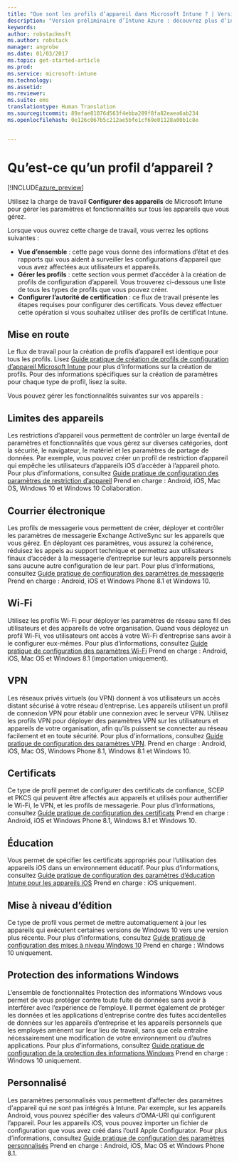```yaml
---
title: "Que sont les profils d’appareil dans Microsoft Intune ? | Version préliminaire d’Intune Azure | Microsoft Docs"
description: "Version préliminaire d’Intune Azure : découvrez plus d’informations sur les profils d’appareil Intune et comment ils peuvent vous aider à gérer et protéger les appareils de votre entreprise."
keywords: 
author: robstackmsft
ms.author: robstack
manager: angrobe
ms.date: 01/03/2017
ms.topic: get-started-article
ms.prod: 
ms.service: microsoft-intune
ms.technology: 
ms.assetid: 
ms.reviewer: 
ms.suite: ems
translationtype: Human Translation
ms.sourcegitcommit: 89afae81076d563f4ebba289f8fa82eaea6ab234
ms.openlocfilehash: 0e126c067b5c212ae5bfe1cf69e01128a00b1c8e


---
```


# <a name="what-are-device-profiles"></a>Qu’est-ce qu’un profil d’appareil ?
<!--- This topic doesn't really answer the topic title: What are device profiles?" It needs to answer that question, then it can go on to discuss what profiles are in Intune and how to use them. Linda--->

[!INCLUDE[azure_preview](../includes/azure_preview.md)]

Utilisez la charge de travail **Configurer des appareils** de Microsoft Intune pour gérer les paramètres et fonctionnalités sur tous les appareils que vous gérez.

Lorsque vous ouvrez cette charge de travail, vous verrez les options suivantes :

- **Vue d’ensemble** : cette page vous donne des informations d’état et des rapports qui vous aident à surveiller les configurations d’appareil que vous avez affectées aux utilisateurs et appareils.
- **Gérer les profils** : cette section vous permet d’accéder à la création de profils de configuration d’appareil. Vous trouverez ci-dessous une liste de tous les types de profils que vous pouvez créer.
- **Configurer l’autorité de certification** : ce flux de travail présente les étapes requises pour configurer des certificats. Vous devez effectuer cette opération si vous souhaitez utiliser des profils de certificat Intune.

## <a name="getting-started"></a>Mise en route

Le flux de travail pour la création de profils d’appareil est identique pour tous les profils. Lisez [Guide pratique de création de profils de configuration d’appareil Microsoft Intune](/intune-azure/configure-devices/how-to-create-device-profiles) pour plus d’informations sur la création de profils. Pour des informations spécifiques sur la création de paramètres pour chaque type de profil, lisez la suite.

Vous pouvez gérer les fonctionnalités suivantes sur vos appareils :

## <a name="device-restrictions"></a>Limites des appareils
Les restrictions d’appareil vous permettent de contrôler un large éventail de paramètres et fonctionnalités que vous gérez sur diverses catégories, dont la sécurité, le navigateur, le matériel et les paramètres de partage de données. Par exemple, vous pouvez créer un profil de restriction d’appareil qui empêche les utilisateurs d’appareils iOS d’accéder à l’appareil photo.
Pour plus d’informations, consultez [Guide pratique de configuration des paramètres de restriction d’appareil](how-to-configure-device-restrictions.md) Prend en charge : Android, iOS, Mac OS, Windows 10 et Windows 10 Collaboration.

## <a name="email"></a>Courrier électronique
Les profils de messagerie vous permettent de créer, déployer et contrôler les paramètres de messagerie Exchange ActiveSync sur les appareils que vous gérez. En déployant ces paramètres, vous assurez la cohérence, réduisez les appels au support technique et permettez aux utilisateurs finaux d’accéder à la messagerie d’entreprise sur leurs appareils personnels sans aucune autre configuration de leur part.
Pour plus d’informations, consultez [Guide pratique de configuration des paramètres de messagerie](how-to-configure-email-settings.md) Prend en charge : Android, iOS et Windows Phone 8.1 et Windows 10.

## <a name="wi-fi"></a>Wi-Fi
Utilisez les profils Wi-Fi pour déployer les paramètres de réseau sans fil des utilisateurs et des appareils de votre organisation. Quand vous déployez un profil Wi-Fi, vos utilisateurs ont accès à votre Wi-Fi d’entreprise sans avoir à le configurer eux-mêmes.
Pour plus d’informations, consultez [Guide pratique de configuration des paramètres Wi-Fi](how-to-configure-wi-fi-settings.md) Prend en charge : Android, iOS, Mac OS et Windows 8.1 (importation uniquement).

## <a name="vpn"></a>VPN
Les réseaux privés virtuels (ou VPN) donnent à vos utilisateurs un accès distant sécurisé à votre réseau d’entreprise. Les appareils utilisent un profil de connexion VPN pour établir une connexion avec le serveur VPN. Utilisez les profils VPN pour déployer des paramètres VPN sur les utilisateurs et appareils de votre organisation, afin qu’ils puissent se connecter au réseau facilement et en toute sécurité.
Pour plus d'informations, consultez [Guide pratique de configuration des paramètres VPN](how-to-configure-vpn-settings.md).
Prend en charge : Android, iOS, Mac OS, Windows Phone 8.1, Windows 8.1 et Windows 10.

## <a name="certificates"></a>Certificats
Ce type de profil permet de configurer des certificats de confiance, SCEP et PKCS qui peuvent être affectés aux appareils et utilisés pour authentifier le Wi-Fi, le VPN, et les profils de messagerie.
Pour plus d’informations, consultez [Guide pratique de configuration des certificats](how-to-configure-certificates.md) Prend en charge : Android, iOS et Windows Phone 8.1, Windows 8.1 et Windows 10.

## <a name="education"></a>Éducation
Vous permet de spécifier les certificats appropriés pour l’utilisation des appareils iOS dans un environnement éducatif.
Pour plus d’informations, consultez [Guide pratique de configuration des paramètres d’éducation Intune pour les appareils iOS](education-settings-for-ios.md) Prend en charge : iOS uniquement.

## <a name="edition-upgrade"></a>Mise à niveau d’édition
Ce type de profil vous permet de mettre automatiquement à jour les appareils qui exécutent certaines versions de Windows 10 vers une version plus récente. Pour plus d’informations, consultez [Guide pratique de configuration des mises à niveau Windows 10](how-to-configure-windows-10-edition-upgrade.md) Prend en charge : Windows 10 uniquement.

## <a name="windows-information-protection"></a>Protection des informations Windows
L’ensemble de fonctionnalités Protection des informations Windows vous permet de vous protéger contre toute fuite de données sans avoir à interférer avec l’expérience de l’employé. Il permet également de protéger les données et les applications d’entreprise contre des fuites accidentelles de données sur les appareils d’entreprise et les appareils personnels que les employés amènent sur leur lieu de travail, sans que cela entraîne nécessairement une modification de votre environnement ou d’autres applications.
Pour plus d’informations, consultez [Guide pratique de configuration de la protection des informations Windows](how-to-configure-windows-information-protection.md) Prend en charge : Windows 10 uniquement.

## <a name="custom"></a>Personnalisé
Les paramètres personnalisés vous permettent d’affecter des paramètres d'appareil qui ne sont pas intégrés à Intune. Par exemple, sur les appareils Android, vous pouvez spécifier des valeurs d’OMA-URI qui configurent l’appareil. Pour les appareils iOS, vous pouvez importer un fichier de configuration que vous avez créé dans l’outil Apple Configurator.
Pour plus d’informations, consultez [Guide pratique de configuration des paramètres personnalisés](how-to-configure-custom-settings.md) Prend en charge : Android, iOS, Mac OS et Windows Phone 8.1.



<!--HONumber=Feb17_HO1-->


